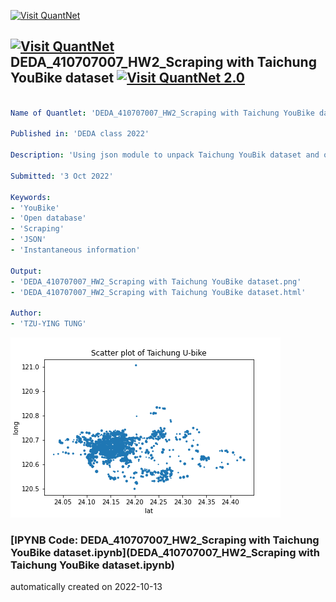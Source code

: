 [<img src="https://github.com/QuantLet/Styleguide-and-FAQ/blob/master/pictures/banner.png" width="888" alt="Visit QuantNet">](http://quantlet.de/)

## [<img src="https://github.com/QuantLet/Styleguide-and-FAQ/blob/master/pictures/qloqo.png" alt="Visit QuantNet">](http://quantlet.de/) **DEDA_410707007_HW2_Scraping with Taichung YouBike dataset** [<img src="https://github.com/QuantLet/Styleguide-and-FAQ/blob/master/pictures/QN2.png" width="60" alt="Visit QuantNet 2.0">](http://quantlet.de/)

```yaml

Name of Quantlet: 'DEDA_410707007_HW2_Scraping with Taichung YouBike dataset'

Published in: 'DEDA class 2022'

Description: 'Using json module to unpack Taichung YouBik dataset and obtaining the instantaneous information of YouBike in Taichung city.'

Submitted: '3 Oct 2022'

Keywords:
- 'YouBike'
- 'Open database'
- 'Scraping'
- 'JSON'
- 'Instantaneous information'

Output:
- 'DEDA_410707007_HW2_Scraping with Taichung YouBike dataset.png'
- 'DEDA_410707007_HW2_Scraping with Taichung YouBike dataset.html'

Author:
- 'TZU-YING TUNG'
```

![Picture1](DEDA_410707007_HW2_Scraping%20with%20Taichung%20YouBike%20dataset.png)

### [IPYNB Code: DEDA_410707007_HW2_Scraping with Taichung YouBike dataset.ipynb](DEDA_410707007_HW2_Scraping with Taichung YouBike dataset.ipynb)


automatically created on 2022-10-13